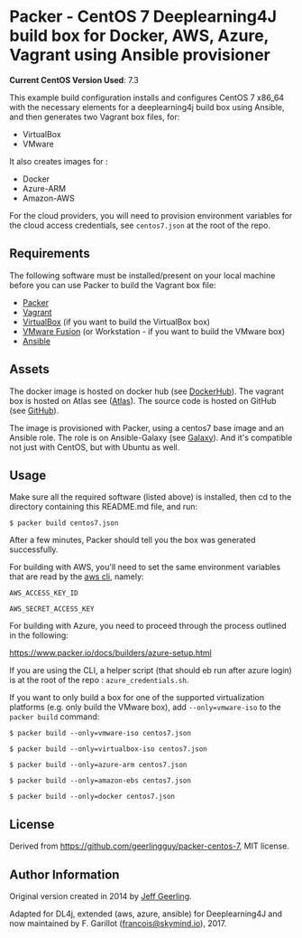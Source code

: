 # Packer - CentOS 7 Deeplearning4J build box for Docker, AWS, Azure, Vagrant using Ansible provisioner

**Current CentOS Version Used**: 7.3

This example build configuration installs and configures CentOS 7 x86_64 with
the necessary elements for a deeplearning4j build box using Ansible, and then generates two Vagrant box files, for:

  - VirtualBox
  - VMware

It also creates images for :

  - Docker
  - Azure-ARM
  - Amazon-AWS

For the cloud providers, you will need to provision environment variables for
the cloud access credentials, see `centos7.json` at the root of the repo.

## Requirements

The following software must be installed/present on your local machine before you can use Packer to build the Vagrant box file:

  - [Packer](http://www.packer.io/)
  - [Vagrant](http://vagrantup.com/)
  - [VirtualBox](https://www.virtualbox.org/) (if you want to build the VirtualBox box)
  - [VMware Fusion](http://www.vmware.com/products/fusion/) (or Workstation - if you want to build the VMware box)
  - [Ansible](http://docs.ansible.com/intro_installation.html)

## Assets

The docker image is hosted on docker hub (see [DockerHub](https://hub.docker.com/r/huitseeker/dl4j-centos7-dev-env/)). The vagrant box is hosted on Atlas see ([Atlas](https://atlas.hashicorp.com/huitseeker/boxes/dl4j-build-box)). The source code is hosted on GitHub (see [GitHub](https://atlas.hashicorp.com/huitseeker/boxes/dl4j-build-box)).


The image is provisioned with Packer, using a centos7 base image and an Ansible role. The role is on Ansible-Galaxy (see [Galaxy](https://galaxy.ansible.com/huitseeker/java_deps/)). And it's compatible not just with CentOS, but with Ubuntu as well.

## Usage

Make sure all the required software (listed above) is installed, then cd to the directory containing this README.md file, and run:

    $ packer build centos7.json

After a few minutes, Packer should tell you the box was generated successfully.

For building with AWS, you'll need to set the same environment variables that
are read by the [aws cli](https://docs.aws.amazon.com/cli/latest/userguide/cli-chap-getting-started.tml#cli-environment), namely:

    AWS_ACCESS_KEY_ID

    AWS_SECRET_ACCESS_KEY

For building with Azure, you need to proceed through the process outlined in the following:

https://www.packer.io/docs/builders/azure-setup.html

If you are using the CLI, a helper script (that should eb run after azure
login) is at the root of the repo : `azure_credentials.sh`.

If you want to only build a box for one of the supported virtualization platforms (e.g. only build the VMware box), add `--only=vmware-iso` to the `packer build` command:

    $ packer build --only=vmware-iso centos7.json

    $ packer build --only=virtualbox-iso centos7.json

    $ packer build --only=azure-arm centos7.json

    $ packer build --only=amazon-ebs centos7.json

    $ packer build --only=docker centos7.json


## License

Derived from https://github.com/geerlingguy/packer-centos-7, MIT license.

## Author Information

Original version created in 2014 by [Jeff Geerling](http://jeffgeerling.com/).

Adapted for DL4j, extended (aws, azure, ansible) for Deeplearning4J and now
maintained by F. Garillot (francois@skymind.io), 2017.
